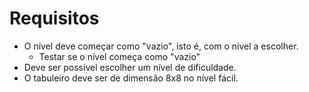 # Requisitos 

- O nível deve começar como "vazio", isto é, com o nível a escolher.
  - Testar se o nível começa como "vazio"
- Deve ser possível escolher um nível de dificuldade.
- O tabuleiro deve ser de dimensão 8x8 no nível fácil.